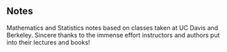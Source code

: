 ## Notes
Mathematics and Statistics notes based on classes taken at UC Davis and Berkeley. Sincere thanks to the immense effort instructors and authors put into their lectures and books!
